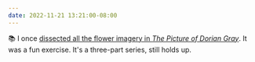 ```yaml
---
date: 2022-11-21 13:21:00-08:00
---
```


📚 I once [dissected all the flower imagery in *The Picture of Dorian Gray*](https://multoghost.wordpress.com/tag/dorian-gray/?order=asc). It was a fun exercise. It's a three-part series, still holds up.
